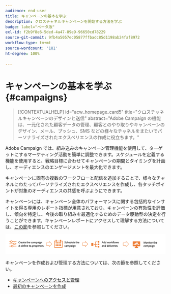 ```yaml
---
audience: end-user
title: キャンペーンの基本を学ぶ
description: クロスチャネルキャンペーンを開始する方法を学ぶ
badge: label="ベータ版"
exl-id: f2b9f8e6-5ded-4a47-89e9-96650cd78229
source-git-commit: 9fb4a5057ec05877ffbadc85d1198ab24faf8972
workflow-type: tm+mt
source-wordcount: '181'
ht-degree: 100%

---
```



# キャンペーンの基本を学ぶ {#campaigns}

>[!CONTEXTUALHELP]
>id="acw_homepage_card5"
>title="クロスチャネルキャンペーンのデザインと送信"
>abstract="Adobe Campaign の機能は、一元化された顧客データの管理、顧客とのやり取りやキャンペーンのデザイン、メール、プッシュ、SMS などの様々なチャネルをまたいでパーソナライズされたエクスペリエンスの作成に役立ちます。"

Adobe Campaign では、組み込みのキャンペーン管理機能を使用して、ターゲットにするマーケティング活動を簡単に調整できます。スケジュールを定義する機能を使用すると、戦略目標に合わせてキャンペーンの期間とタイミングを計画し、オーディエンスのエンゲージメントを最大化できます。

キャンペーンに固有の複数のワークフローと配信を追加することで、様々なチャネルにわたってパーソナライズされたエクスペリエンスを作成し、各タッチポイントが対象のオーディエンスの共感を呼ぶようにできます。

キャンペーンには、キャンペーン全体のパフォーマンスに関する包括的なインサイトを得る専用のレポート指標が用意されており、キャンペーンの有効性を評価し、傾向を特定し、今後の取り組みを最適化するためのデータ駆動型の決定を行うことができます。キャンペーンレポートにアクセスして理解する方法については、[この節](../reporting/campaign-reports.md)を参照してください。

![キャンペーンフロー](assets/campaign-flow.png)

キャンペーンを作成および管理する方法については、次の節を参照してください。

* [キャンペーンへのアクセスと管理](manage-campaigns.md)
* [最初のキャンペーンを作成](create-campaigns.md)



<!--
Use Adobe Campaign to create cross-channel campaigns. With its marketing campaign orchestration capabilities, you can manage and centralize customer data, design customer communications and campaigns, and create personalized experiences across different channels. In this version, email, push and SMS channels are available.

Design and execute high-volume email campaigns to deliver personalized messages, for all platforms and screen sizes. 
Measure the effectiveness of your deliveries with detailed reports including the counts of opens, clicks, forwards, and more. With Adobe Campaign segmentation capabilities, you can run queries against a high-volume database, and easily define dynamic marketing segments which perfectly target your campaigns.
-->

<!--
Get Started with campaigns
Adobe Campaign offers a set of solutions that help you personalize and deliver campaigns across all of your online and offline channels. You can create, configure, execute and analyze marketing campaigns. All marketing campaigns can be managed from a unified control center. Discover how to browse and create marketing campaigns in this section.

Campaigns include actions (deliveries) and processes (importing or extracting files), as well as resources (marketing documents, delivery outlines). They are used in marketing campaigns. Campaigns are part of a program, and programs are included in a campaign plan.
-->
